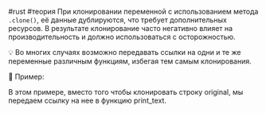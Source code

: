 #rust #теория 
При клонировании переменной с использованием метода `.clone()`, её данные дублируются, что требует дополнительных ресурсов. В результате клонирование часто негативно влияет на производительность и должно использоваться с осторожностью.

💡 Во многих случаях возможно передавать ссылки на одни и те же переменные различным функциям, избегая тем самым клонирования.

📌 Пример:

В этом примере, вместо того чтобы клонировать строку original, мы передаем ссылку на нее в функцию print_text.